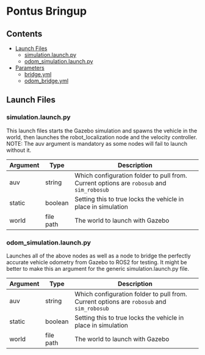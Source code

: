 # Pontus Bringup

## Contents
- [Launch Files](#launch-files)
  - [simulation.launch.py](#simulationlaunchpy)
  - [odom_simulation.launch.py](#odom\_simulationlaunchpy)
- [Parameters](#parameters)
  - [bridge.yml](#bridgeyml)
  - [odom_bridge.yml](#odom\_bridgeyml)

## Launch Files

### simulation.launch.py

This launch files starts the Gazebo simulation and spawns the vehicle in the world, then launches the robot_localization node and the velocity controller. NOTE: The auv argument is mandatory as some nodes will fail to launch without it.

| Argument | Type | Description |
|----------|------|-------------|
| auv | string | Which configuration folder to pull from. Current options are `robosub` and `sim_robosub` |
| static | boolean | Setting this to true locks the vehicle in place in simulation |
| world | file path | The world to launch with Gazebo |

### odom_simulation.launch.py

Launches all of the above nodes as well as a node to bridge the perfectly accurate vehicle odometry from Gazebo to ROS2 for testing. It might be better to make this an argument for the generic simulation.launch.py file.

| Argument | Type | Description |
|----------|------|-------------|
| auv | string | Which configuration folder to pull from. Current options are `robosub` and `sim_robosub` |
| static | boolean | Setting this to true locks the vehicle in place in simulation |
| world | file path | The world to launch with Gazebo |
